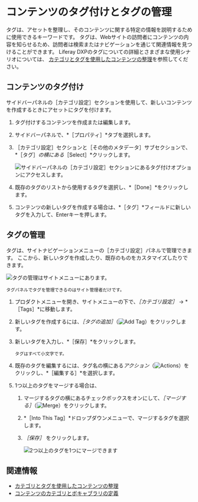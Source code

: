 # コンテンツのタグ付けとタグの管理

タグは、アセットを整理し、そのコンテンツに関する特定の情報を説明するために使用できるキーワードです。 タグは、Webサイトの訪問者にコンテンツの内容を知らせるため、訪問者は検索またはナビゲーションを通じて関連情報を見つけることができます。 Liferay DXPのタグについての詳細とさまざまな使用シナリオについては、 [カテゴリとタグを使用したコンテンツの整理](./organizing-content-with-categories-and-tags.md)を参照してください。

## コンテンツのタグ付け

サイドバーパネルの［カテゴリ設定］セクションを使用して、新しいコンテンツを作成するときにアセットにタグを付けます。

1. タグ付けするコンテンツを作成または編集します。
1. サイドバーパネルで、*［プロパティ］*タブを選択します。
1. ［カテゴリ設定］セクションと［その他のメタデータ］サブセクションで、*［タグ］*の横にある*［Select］*クリックします。

    ![サイドバーパネルの［カテゴリ設定］セクションにあるタグ付けオプションにアクセスします。](./tagging-content-and-managing-tags/images/02.png)

1. 既存のタグのリストから使用するタグを選択し、*［Done］*をクリックします。
1. コンテンツの新しいタグを作成する場合は、*［タグ］*フィールドに新しいタグを入力して、Enterキーを押します。

## タグの管理

タグは、サイトナビゲーションメニューの［カテゴリ設定］パネルで管理できます。 ここから、新しいタグを作成したり、既存のものをカスタマイズしたりできます。

![タグの管理はサイトメニューにあります。](./tagging-content-and-managing-tags/images/03.png)

```{note}
タグパネルでタグを管理できるのはサイト管理者だけです。
```

1. プロダクトメニューを開き、サイトメニューの下で、*［カテゴリ設定］* &rarr; *［Tags］*に移動します。
1. 新しいタグを作成するには、*［タグの追加］*（![Add Tag](./../../images/icon-add.png)）をクリックします。
1. 新しいタグを入力し、*［保存］*をクリックします。

    ```{note}
    タグはすべて小文字です。
    ```

1. 既存のタグを編集するには、タグ名の横にある*アクション*（![Actions](./../../images/icon-actions.png)）をクリックし、*［編集する］*を選択します。
1. 1つ以上のタグをマージする場合は、

    1. マージするタグの横にあるチェックボックスをオンにして、*［マージする］*（![Merge](../../images/icon-merge.png)）をクリックします。
    1. *［Into This Tag］*ドロップダウンメニューで、マージするタグを選択します。
    1. *［保存］* をクリックします。

       ![2つ以上のタグを1つにマージできます](./tagging-content-and-managing-tags/images/01.png)

## 関連情報

- [カテゴリとタグを使用したコンテンツの整理](./organizing-content-with-categories-and-tags.md)
- [コンテンツのカテゴリとボキャブラリの定義](./defining-categories-and-vocabularies-for-content.md)
